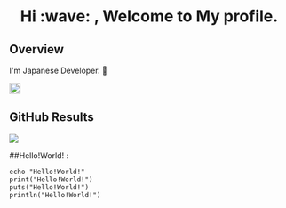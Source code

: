 <h1 align="center"> Hi :wave: , Welcome to My profile. </h1>

## Overview

I'm Japanese Developer. :japan:

<p aligen="center"> 
  <a href="https://twitter.com/Kitune_g0n">
    <img height="20" src ="https://img.shields.io/twitter/follow/Kitune_g0n?style=social" />
  </a>
</p>
                     
## GitHub Results

![](https://github-profile-summary-cards.vercel.app/api/cards/profile-details?username=KituneG0n&theme=vue)

##Hello!World! :
    
    echo "Hello!World!"
    print("Hello!World!")
    puts("Hello!World!")
    println("Hello!World!")
    
